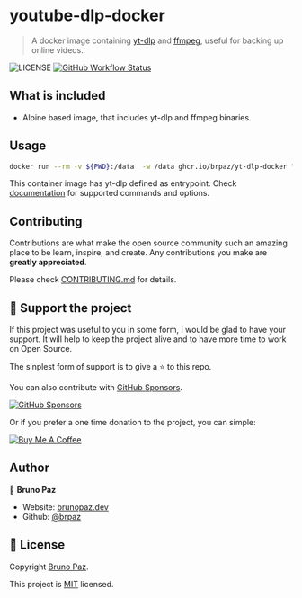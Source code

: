  # youtube-dlp-docker

> A docker image containing [yt-dlp](https://github.com/yt-dlp/yt-dlp) and [ffmpeg](https://ffmpeg.org/), useful for backing up online videos.

![LICENSE](https://img.shields.io/github/license/brpaz/yt-dlp-docker?style=for-the-badge)
[![GitHub Workflow Status](https://img.shields.io/github/workflow/status/brpaz/yt-dlp-docker/ci.yml?style=for-the-badge)](https://github.com/brpaz/youtube-dlp-docker/actions/ci)

## What is included

- Alpine based image, that includes yt-dlp and ffmpeg binaries.

## Usage

```sh
docker run --rm -v ${PWD}:/data  -w /data ghcr.io/brpaz/yt-dlp-docker "https://www.youtube.com/watch?v=9xwazD5SyVg"
```

This container image has yt-dlp defined as entrypoint. Check [documentation](https://github.com/yt-dlp/yt-dlp?tab=readme-ov-file#usage-and-options) for supported commands and options.


## Contributing

Contributions are what make the open source community such an amazing place to be learn, inspire, and create. Any contributions you make are **greatly appreciated**.

Please check [CONTRIBUTING.md](CONTRIBUTING.md) for details.

## 💛 Support the project

If this project was useful to you in some form, I would be glad to have your support.  It will help to keep the project alive and to have more time to work on Open Source.

The sinplest form of support is to give a ⭐️ to this repo.

You can also contribute with [GitHub Sponsors](https://github.com/sponsors/brpaz).

[![GitHub Sponsors](https://img.shields.io/badge/GitHub%20Sponsors-Sponsor%20Me-red?style=for-the-badge)](https://github.com/sponsors/brpaz)

Or if you prefer a one time donation to the project, you can simple:

<a href="https://www.buymeacoffee.com/Z1Bu6asGV" target="_blank"><img src="https://www.buymeacoffee.com/assets/img/custom_images/orange_img.png" alt="Buy Me A Coffee" style="height: auto !important;width: auto !important;" ></a>

## Author

👤 **Bruno Paz**

* Website: [brunopaz.dev](https://brunopaz.net)
* Github: [@brpaz](https://github.com/brpaz)

## 📝 License

Copyright [Bruno Paz](https://github.com/brpaz).

This project is [MIT](https://opensource.org/licenses/MIT) licensed.
